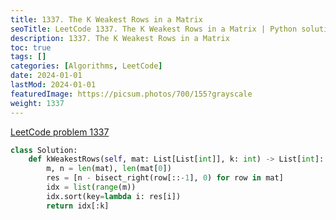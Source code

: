 ```yaml
---
title: 1337. The K Weakest Rows in a Matrix
seoTitle: LeetCode 1337. The K Weakest Rows in a Matrix | Python solution and explanation
description: 1337. The K Weakest Rows in a Matrix
toc: true
tags: []
categories: [Algorithms, LeetCode]
date: 2024-01-01
lastMod: 2024-01-01
featuredImage: https://picsum.photos/700/155?grayscale
weight: 1337
---
```


[LeetCode problem 1337](https://leetcode.com/problems/the-k-weakest-rows-in-a-matrix/)

```python
class Solution:
    def kWeakestRows(self, mat: List[List[int]], k: int) -> List[int]:
        m, n = len(mat), len(mat[0])
        res = [n - bisect_right(row[::-1], 0) for row in mat]
        idx = list(range(m))
        idx.sort(key=lambda i: res[i])
        return idx[:k]

```
